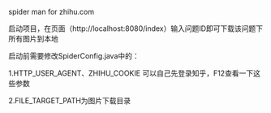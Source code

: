 spider man for zhihu.com

启动项目，在页面（http://localhost:8080/index）输入问题ID即可下载该问题下所有图片到本地

启动前需要修改SpiderConfig.java中的：

1.HTTP_USER_AGENT、ZHIHU_COOKIE
可以自己先登录知乎，F12查看一下这些参数

2.FILE_TARGET_PATH为图片下载目录